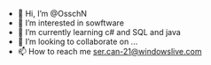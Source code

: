 - 👋 Hi, I’m @OsschN
- 👀 I’m interested in sowftware
- 🌱 I’m currently learning c# and SQL and java
- 💞️ I’m looking to collaborate on ...
- 📫 How to reach me ser.can-21@windowslive.com

<!---
OsschN/OsschN is a ✨ special ✨ repository because its `README.md` (this file) appears on your GitHub profile.
You can click the Preview link to take a look at your changes.
--->

